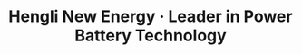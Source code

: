 ---
title: "Hengli New Energy · Leader in Power Battery Technology"
description: "We consistently focus on core power battery R&D, driving green energy transformation with safe, efficient, and reliable products"
bg_image: "images/feature-bg.jpg"
layout: "about"
draft: false


################################## About #####################################
about:
  enable : true
  image : "images/company/about.jpg"
  title : "Innovation-Driven, Quality-First"
  content : "**Team**<br/>
  As pioneers in the new energy sector, we understand the critical importance of core technology for product excellence. Our company boasts a strong core R&D team comprising industry-leading experts, dedicated to exploring and innovating cutting-edge lithium battery technologies. With proprietary intellectual property and multiple patented technologies, we ensure our products remain at the industry forefront.<br/>
  **Quality Management**<br/>Every battery leaving our factory embodies our commitment to quality. We've established a rigorous quality management system, meticulously controlling every step from raw material procurement and cell selection to production assembly and multiple pre-shipment inspections. This ensures we deliver high-performance, safe, and reliable premium battery products."

  button:
    enable : false
    label : "Download Company Profile"
    link : "#"

  funfacts:
  # funfacts loop
  - icon : "fas fa-flask"
    name : "R&D Patents"
    count : "150"

  # funfacts loop
  - icon : "fas fa-industry"
    name : "Annual Capacity (GWh)"
    count : "35000"

  # funfacts loop
  - icon : "fas fa-battery-full"
    name : "Cumulative Vehicle Installations"
    count : "1000000"

  # funfacts loop
  - icon : "fas fa-globe-asia"
    name : "Global Partners"
    count : "150"

  # funfacts loop
  - icon : "fas fa-shield-alt"
    name : "International Safety Certifications"
    count : "18"

  # funfacts loop
  - icon : "fas fa-certificate"
    name : "Zero-Defect PPM"
    count : "50"

################################ feature #####################################
features:
  enable : true
  title : "Hengli New Energy: Power Battery Leadership Validated by Numbers"
  feature_item:
  # feature item loop
  - icon : "fas fa-flask"
    name : "Core Patent Technologies"
    content : "72+ global battery technology patents, building industry barriers"

  # feature item loop
  - icon : "fas fa-industry"
    name : "Annual Production Capacity"
    content : "5+ GWh smart production lines, meeting global demand"

  # feature item loop
  - icon : "fas fa-car"
    name : "Vehicle Applications"
    content : "1,000,000+ EVs powered by our batteries"

  # feature item loop
  - icon : "fas fa-shield-alt"
    name : "International Safety Certifications"
    content : "20+ global safety certifications"

  # feature item loop
  - icon : "fas fa-certificate"
    name : "Product Reliability"
    content : "＜50 PPM defect rate, industry-leading quality standard"

  # feature item loop
  - icon : "fas fa-globe-asia"
    name : "Global Business Reach"
    content : "Products exported to 30+ countries, serving worldwide clients"


#################################### testimonial & mission vision #######################################
testimonial:
  enable : true
  # testimonial content comes from "data/*/homepage.yml" file

mission_vision:
  enable : true
  tabs:
  # tab item loop
  - id: "vision"
    name : "Vision"
    content : "To become a global leader in the new energy revolution, driving a zero-carbon future through innovative power battery technologies. We aspire to create a green, smart, and efficient energy world that not only powers electric mobility and smart storage but also contributes to Earth's ecological restoration and sustainable human development.  
      In the future, we envision every city powered by green energy, every EV equipped with our high-performance batteries, and every home connected to safe, clean, smart storage systems. With global perspective and technology-first approach, we'll pioneer energy transformation, accelerating the shift from fossil fuels to renewables, ultimately achieving harmony between humanity and nature."

  # tab item loop
  - id: "Mission"
    name : "Mission"
    content : "To develop and manufacture safe, reliable, high-performance lithium battery systems powered by technological innovation. We're committed to delivering efficient, smart, green energy solutions for diverse applications including new energy vehicles, industrial storage, and residential storage.  
      Through global strategic deployment, rigorous quality management, and collaborative innovation with clients, we'll build an internationally competitive energy brand that advances global electrification of transport, decarbonization of energy, and smart grid modernization. Our mission extends beyond providing power—we're driving the world toward a greener, more sustainable future."

  # tab item loop
  - id: "Approach"
    name : "Implementation Strategy"
    content : "<br/>**Technology Breakthroughs**: Continuous R&D investment in solid-state batteries, high-rate fast charging, low-temperature startup, and thermal management systems to achieve dual improvements in energy density and safety.<br>
      **Smart Manufacturing**: Develop Industry 4.0 digital factories featuring automated, visual, traceable smart production systems ensuring product consistency and premium quality from source.<br>
      **Ecosystem Collaboration**: Partner with EV OEMs, storage integrators, and power companies to build cross-industry synergy loops that drive mutual success and technological integration."


############################# call to action #################################
cta:
  enable : true
  # call to action content comes from "_index.md"
---
